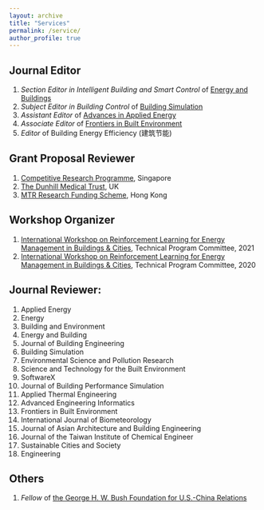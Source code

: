 ```yaml
---
layout: archive
title: "Services"
permalink: /service/
author_profile: true
---
```


## Journal Editor
1. *Section Editor in Intelligent Building and Smart Control* of [Energy and Buildings](https://www.journals.elsevier.com/energy-and-buildings/editorial-board)
1. *Subject Editor in Building Control* of [Building Simulation](https://www.springer.com/journal/12273)
1. *Assistant Editor* of [Advances in Applied Energy](https://www.sciencedirect.com/journal/advances-in-applied-energy/about/editorial-board)
1. *Associate Editor* of [Frontiers in Built Environment](https://www.frontiersin.org/journals/built-environment)
1. *Editor* of Building Energy Efficiency (建筑节能)

## Grant Proposal Reviewer
1. [Competitive Research Programme](https://www.nrf.gov.sg/grants/crp/), Singapore
2. [The Dunhill Medical Trust](https://dunhillmedical.org.uk/), UK
3. [MTR Research Funding Scheme](https://www.mtracademy.com/script/en/research/index.aspx), Hong Kong

## Workshop Organizer
1. [International Workshop on Reinforcement Learning for Energy Management in Buildings & Cities](https://rlem-workshop.net/), Technical Program Committee, 2021
1. [International Workshop on Reinforcement Learning for Energy Management in Buildings & Cities](https://rlem-workshop.net/), Technical Program Committee, 2020

## Journal Reviewer:
1. Applied Energy
1. Energy
1. Building and Environment
1. Energy and Building
1. Journal of Building Engineering
1. Building Simulation
1. Environmental Science and Pollution Research
1. Science and Technology for the Built Environment
1. SoftwareX
1. Journal of Building Performance Simulation
1. Applied Thermal Engineering
1. Advanced Engineering Informatics
1. Frontiers in Built Environment
1. International Journal of Biometeorology
1. Journal of Asian Architecture and Building Engineering
1. Journal of the Taiwan Institute of Chemical Engineer
1. Sustainable Cities and Society
1. Engineering

## Others
1. *Fellow* of [the George H. W. Bush Foundation for U.S.-China Relations](https://bushchinafoundation.org/)